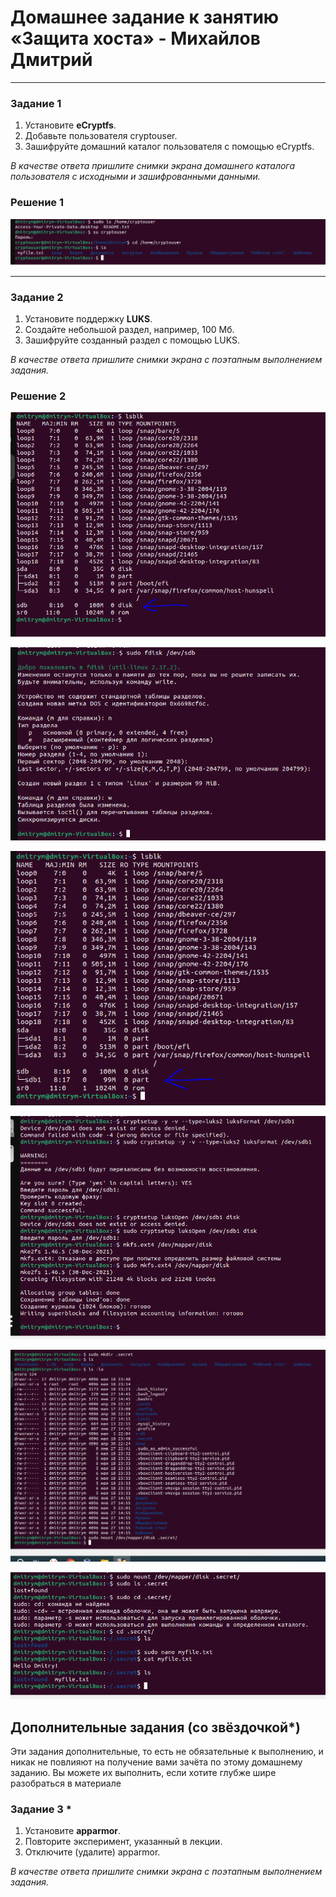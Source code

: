 # Домашнее задание к занятию  «Защита хоста» - Михайлов Дмитрий

------

### Задание 1

1. Установите **eCryptfs**.
2. Добавьте пользователя cryptouser.
3. Зашифруйте домашний каталог пользователя с помощью eCryptfs.


*В качестве ответа  пришлите снимки экрана домашнего каталога пользователя с исходными и зашифрованными данными.*  

### Решение 1

![1-1](https://github.com/blackgult/hw13-02/blob/main/1-1.PNG)


------

### Задание 2

1. Установите поддержку **LUKS**.
2. Создайте небольшой раздел, например, 100 Мб.
3. Зашифруйте созданный раздел с помощью LUKS.

*В качестве ответа пришлите снимки экрана с поэтапным выполнением задания.*

### Решение 2


![2-1](https://github.com/blackgult/hw13-02/blob/main/2-1.PNG)

![2-2](https://github.com/blackgult/hw13-02/blob/main/2-2.PNG)

![2-3](https://github.com/blackgult/hw13-02/blob/main/2-3.PNG)

![2-4](https://github.com/blackgult/hw13-02/blob/main/2-4.PNG)

![2-5](https://github.com/blackgult/hw13-02/blob/main/2-5.PNG)

![2-6](https://github.com/blackgult/hw13-02/blob/main/2-6.PNG)


## Дополнительные задания (со звёздочкой*)

Эти задания дополнительные, то есть не обязательные к выполнению, и никак не повлияют на получение вами зачёта по этому домашнему заданию. Вы можете их выполнить, если хотите глубже шире разобраться в материале

### Задание 3 *

1. Установите **apparmor**.
2. Повторите эксперимент, указанный в лекции.
3. Отключите (удалите) apparmor.


*В качестве ответа пришлите снимки экрана с поэтапным выполнением задания.*
